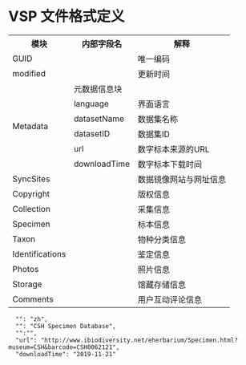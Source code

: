 # VSP 文件格式定义


<table>
  <tr><th>模块</th><th>内部字段名</th><th>解释</th></tr>
  <tr><td colspan='2'>GUID</td><td>唯一编码</td></tr>
  <tr><td colspan='2'>modified</td><td>更新时间</td></tr>
  <tr><td rowspan='6'>Metadata</td><td colspan='2'>元数据信息块</td></tr>
  <tr><td>language</td><td>界面语言</td></tr>
  <tr><td>datasetName</td><td>数据集名称</td></tr>
  <tr><td>datasetID</td><td>数据集ID</td></tr>
  <tr><td>url</td><td>数字标本来源的URL</td></tr>
  <tr><td>downloadTime</td><td>数字标本下载时间</td></tr>

  <tr><td>SyncSites</td><td></td><td>数据镜像网站与网址信息</td></tr>
  <tr><td>Copyright</td><td></td><td>版权信息</td></tr>
  <tr><td>Collection</td><td></td><td>采集信息</td></tr>
  <tr><td>Specimen</td><td></td><td>标本信息</td></tr>
  <tr><td>Taxon</td><td></td><td>物种分类信息</td></tr>
  <tr><td>Identifications</td><td></td><td>鉴定信息</td></tr>
  <tr><td>Photos</td><td></td><td>照片信息</td></tr>
  <tr><td>Storage</td><td></td><td>馆藏存储信息</td></tr>
  <tr><td>Comments</td><td></td><td>用户互动评论信息</td></tr>
</table>

	  "": "zh",   
      "": "CSH Specimen Database",   
      "":"",
      "url": "http://www.ibiodiversity.net/eherbarium/Specimen.html?museum=CSH&barcode=CSH0062121", 
      "downloadTime": "2019-11-21"
	
	
	
	
